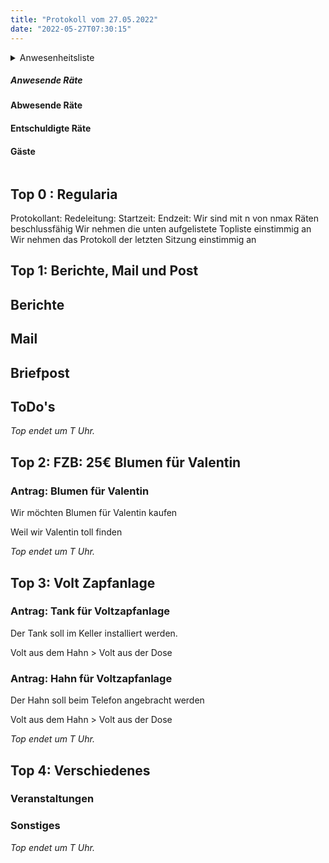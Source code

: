 ```yaml
---
title: "Protokoll vom 27.05.2022"
date: "2022-05-27T07:30:15"
---
```


<details>
<summary>Anwesenheitsliste<summary>

##### Anwesende Räte

#### Abwesende Räte

#### Entschuldigte Räte

#### Gäste

</details>

## Top 0 : Regularia

Protokollant: 
Redeleitung: 
Startzeit: 
Endzeit: 
Wir sind mit n von nmax Räten beschlussfähig
Wir nehmen die unten aufgelistete Topliste einstimmig an
Wir nehmen das Protokoll der letzten Sitzung einstimmig an

## Top 1: Berichte, Mail und Post

## Berichte

## Mail

## Briefpost

## ToDo's

_Top endet um T Uhr._

## Top 2: FZB: 25€ Blumen für Valentin

### Antrag: Blumen für Valentin
Wir möchten Blumen für Valentin kaufen

Weil wir Valentin toll finden

_Top endet um T Uhr._

## Top 3: Volt Zapfanlage

### Antrag: Tank für Voltzapfanlage
Der Tank soll im Keller installiert werden. 

Volt aus dem Hahn > Volt aus der Dose

### Antrag: Hahn für Voltzapfanlage
Der Hahn soll beim Telefon angebracht werden

Volt aus dem Hahn > Volt aus der Dose

_Top endet um T Uhr._

## Top 4: Verschiedenes

### Veranstaltungen

### Sonstiges

_Top endet um T Uhr._

